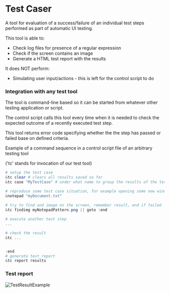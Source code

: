 # Test Caser

A tool for evaluation of a success/failure of an individual test steps performed as part of automatic UI testing.


This tool is able to:

* Check log files for presence of a regular expression
* Check if the screen contains an image
* Generate a HTML test report with the results

It does NOT perform:

* Simulating user input/actions - this is left for the control script to do



### Integration with any test tool

The tool is command-line based so it can be started from whatever other testing application or script.

The control script calls this tool every time when it is needed to check the expected outcome of a recently executed test step.

This tool returns error code specifying whether the the step has passed or failed base on defined criteria.



Example of a command sequence in a control script file of an arbitrary testing tool

('tc' stands for invocation of our test tool)

```powershell
# setup the test case
&tc clear # clears all results saved so far
&tc case "MyTestCase" # under what name to group the results of the tests to be  made

# reproduce some test case situation, for example opening some new window
&notepad "myDocument.txt"
    
# try to find and image on the screen, remember result, end if failed
&tc findimg myNotepadPattern.png || goto :end

# execute another test step
...

# check the result
&tc ...


:end
# generate test report
&tc report results 

```



### Test report

![TestResultExample](../TFS/Bagira-Systems.wiki/.attachments/TestResultExample.png)

